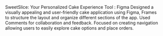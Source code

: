 SweetSlice: Your Personalized Cake Experience
Tool : Figma
Designed a visually appealing and user-friendly cake application using Figma, Frames
to structure the layout and organize different sections of the app.
Used Comments for collaboration and feedback. Focused on creating navigation
allowing users to easily explore cake options and place orders.
